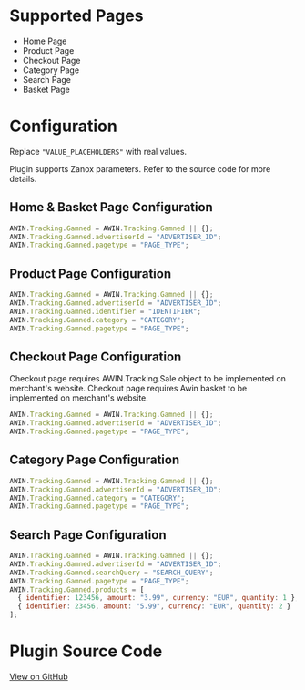 
# Supported Pages

- Home Page
- Product Page
- Checkout Page
- Category Page
- Search Page
- Basket Page

# Configuration

Replace `"VALUE_PLACEHOLDERS"` with real values.

Plugin supports Zanox parameters. Refer to the source code for more
details.

## Home & Basket Page Configuration

``` javascript
AWIN.Tracking.Gamned = AWIN.Tracking.Gamned || {};
AWIN.Tracking.Gamned.advertiserId = "ADVERTISER_ID";
AWIN.Tracking.Gamned.pagetype = "PAGE_TYPE";
```



## Product Page Configuration

``` javascript
AWIN.Tracking.Gamned = AWIN.Tracking.Gamned || {};
AWIN.Tracking.Gamned.advertiserId = "ADVERTISER_ID";
AWIN.Tracking.Gamned.identifier = "IDENTIFIER";
AWIN.Tracking.Gamned.category = "CATEGORY";
AWIN.Tracking.Gamned.pagetype = "PAGE_TYPE";
```



## Checkout Page Configuration

Checkout page requires AWIN.Tracking.Sale object to be implemented on
merchant's website. Checkout page requires Awin basket to be implemented
on merchant's website.

``` javascript
AWIN.Tracking.Gamned = AWIN.Tracking.Gamned || {};
AWIN.Tracking.Gamned.advertiserId = "ADVERTISER_ID";
AWIN.Tracking.Gamned.pagetype = "PAGE_TYPE";
```



## Category Page Configuration

``` javascript
AWIN.Tracking.Gamned = AWIN.Tracking.Gamned || {};
AWIN.Tracking.Gamned.advertiserId = "ADVERTISER_ID";
AWIN.Tracking.Gamned.category = "CATEGORY";
AWIN.Tracking.Gamned.pagetype = "PAGE_TYPE";
```



## Search Page Configuration

``` javascript
AWIN.Tracking.Gamned = AWIN.Tracking.Gamned || {};
AWIN.Tracking.Gamned.advertiserId = "ADVERTISER_ID";
AWIN.Tracking.Gamned.searchQuery = "SEARCH_QUERY";
AWIN.Tracking.Gamned.pagetype = "PAGE_TYPE";
AWIN.Tracking.Gamned.products = [
  { identifier: 123456, amount: "3.99", currency: "EUR", quantity: 1 },
  { identifier: 23456, amount: "5.99", currency: "EUR", quantity: 2 }
];
```



# Plugin Source Code

[View on
GitHub](https://github.com/awin/awin-tracking/blob/master/web/thirdparty/gamned.js)